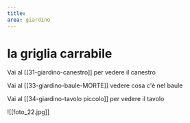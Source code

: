 ```yaml
---
title: 
area: giardino
---
```

# la griglia carrabile

Vai al [[31-giardino-canestro]] per vedere il canestro

Vai al [[33-giardino-baule-MORTE]] vedere cosa c'è nel baule

Vai al [[34-giardino-tavolo piccolo]] per vedere il tavolo

![[foto_22.jpg]]